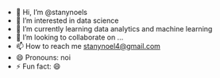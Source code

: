 - 👋 Hi, I’m @stanynoels
- 👀 I’m interested in data science
- 🌱 I’m currently learning data analytics and machine learning
- 💞️ I’m looking to collaborate on ...
- 📫 How to reach me stanynoel4@gmail.com
- 😄 Pronouns: noi
- ⚡ Fun fact: 😄

<!---
stanynoels/stanynoels is a ✨ special ✨ repository because its `README.md` (this file) appears on your GitHub profile.
You can click the Preview link to take a look at your changes.
--->
